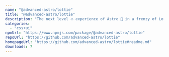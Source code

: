 ```yaml
---
name: "@advanced-astro/lottie"
title: "@advanced-astro/lottie"
description: "The next level 🔥 experience of Astro 🚀 in a frenzy of Lottie wizardry 🪄"
categories:
  - "css+ui"
npmUrl: "https://www.npmjs.com/package/@advanced-astro/lottie"
repoUrl: "https://github.com/advanced-astro/lottie"
homepageUrl: "https://github.com/advanced-astro/lottie#readme.md"
downloads: 7
---
```

